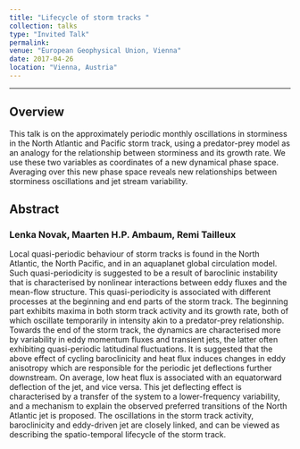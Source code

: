 ```yaml
---
title: "Lifecycle of storm tracks "
collection: talks
type: "Invited Talk"
permalink: 
venue: "European Geophysical Union, Vienna"
date: 2017-04-26
location: "Vienna, Austria"
---
```


---

## Overview
This talk is on the approximately periodic monthly oscillations in storminess in the North Atlantic and Pacific storm track, using a predator-prey model as an analogy for the relationship between storminess and its growth rate. We use these two variables as coordinates of a new dynamical phase space. Averaging over this new phase space reveals new relationships between storminess oscillations and jet stream variability.

## Abstract
### Lenka Novak, Maarten H.P. Ambaum, Remi Tailleux

Local quasi-periodic behaviour of storm tracks is found in the North Atlantic, the North Pacific, and in an aquaplanet global circulation model. Such quasi-periodicity is suggested to be a result of baroclinic instability that is characterised by nonlinear interactions between eddy fluxes and the mean-flow structure. This quasi-periodicity is associated with different processes at the beginning and end parts of the storm track. The beginning part exhibits maxima in both storm track activity and its growth rate, both of which oscillate temporarily in intensity akin to a predator-prey relationship. Towards the end of the storm track, the dynamics are characterised more by variability in eddy momentum fluxes and transient jets, the latter often exhibiting quasi-periodic latitudinal fluctuations. It is suggested that the above effect of cycling baroclinicity and heat flux induces changes in eddy anisotropy which are responsible for the periodic jet deflections further downstream. On average, low heat flux is associated with an equatorward deflection of the jet, and vice versa. This jet deflecting effect is characterised by a transfer of the system to a lower-frequency variability, and a mechanism to explain the observed preferred transitions of the North Atlantic jet is proposed. The oscillations in the storm track activity, baroclinicity and eddy-driven jet are closely linked, and can be viewed as describing the spatio-temporal lifecycle of the storm track.
 
